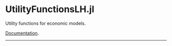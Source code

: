 # UtilityFunctionsLH.jl

Utility functions for economic models.

[Documentation](lhendricks.org/julia/UtilityFunctionsLH/index.html).

-------------